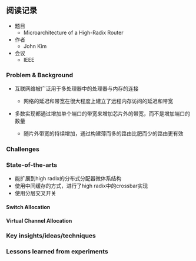 ## 阅读记录

- 题目
  - Microarchitecture of a High-Radix Router
- 作者
  - John Kim
- 会议
  - IEEE

### Problem & Background

- 互联网络被广泛用于多处理器中的处理器与内存的连接
  - 网络的延迟和带宽在很大程度上建立了远程内存访问的延迟和带宽

- 多数实现都通过增加单个端口的带宽来增加芯片外的带宽，而不是增加端口的数量
  - 随片外带宽的持续增加，通过构建薄而多的路由比肥而少的路由更有效

### Challenges



### State-of-the-arts

- 能扩展到high radix的分布式分配器微体系结构
- 使用中间缓存的方式，进行了high radix中的crossbar实现
- 使用分层交叉开关

#### Switch Allocation

#### Virtual Channel Allocation



### Key insights/ideas/techniques



### Lessons learned from experiments
